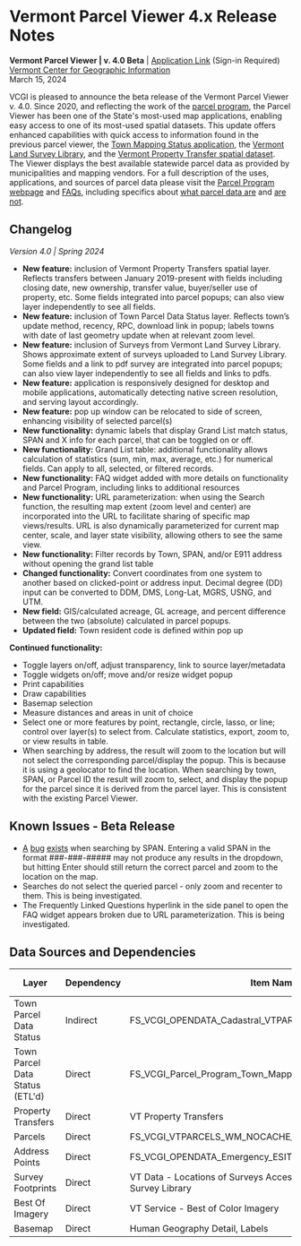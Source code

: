 # Vermont Parcel Viewer 4.x Release Notes

**Vermont Parcel Viewer | v. 4.0 Beta** | [Application Link](https://experience.arcgis.com/experience/b5a5cc7663c84761a305f70b913e1a60/) (Sign-in Required)   
[Vermont Center for Geographic Information](https://vcgi.vermont.gov/data-and-programs/parcel-program)  
March 15, 2024 

VCGI is pleased to announce the beta release of the Vermont Parcel Viewer v. 4.0. Since 2020, and reflecting the work of the [parcel program](https://vcgi.vermont.gov/data-and-programs/parcel-program), the Parcel Viewer has been one of the State's most-used map applications, enabling easy access to one of its most-used spatial datasets. This update offers enhanced capabilities with quick access to information found in the previous parcel viewer, the [Town Mapping Status application](https://maps.vcgi.vermont.gov/parcelstatus/), the [Vermont Land Survey Library](https://landsurvey.vermont.gov/), and the [Vermont Property Transfer spatial dataset](https://geodata.vermont.gov/datasets/VCGI::vt-property-transfers/about). The Viewer displays the best available statewide parcel data as provided by municipalities and mapping vendors. For a full description of the uses, applications, and sources of parcel data please visit the [Parcel Program webpage](https://vcgi.vermont.gov/data-and-programs/parcel-program) and [FAQs](https://vcgi.vermont.gov/resources/frequently-asked-questions/parcel-program-faqs), including specifics about [what parcel data are](https://vcgi.vermont.gov/resources/frequently-asked-questions/parcel-program-faqs#1) and [are not](https://vcgi.vermont.gov/data-and-programs/parcel-program#parceldataarenot).

## Changelog
*Version 4.0 | Spring 2024*
* **New feature:** inclusion of Vermont Property Transfers spatial layer. Reflects transfers between January 2019-present with fields including closing date, new ownership, transfer value, buyer/seller use of property, etc. Some fields integrated into parcel popups; can also view layer independently to see all fields.
* **New feature:** inclusion of Town Parcel Data Status layer. Reflects town’s update method, recency, RPC, download link in popup; labels towns with date of last geometry update when at relevant zoom level.
* **New feature:** inclusion of Surveys from Vermont Land Survey Library. Shows approximate extent of surveys uploaded to Land Survey Library. Some fields and a link to pdf survey are integrated into parcel popups; can also view layer independently to see all fields and links to pdfs. 
* **New feature:** application is responsively designed for desktop and mobile applications, automatically detecting native screen resolution, and serving layout accordingly.
* **New feature:** pop up window can be relocated to side of screen, enhancing visibility of selected parcel(s)
* **New functionality:** dynamic labels that display Grand List match status, SPAN and X info for each parcel, that can be toggled on or off. 
* **New functionality:** Grand List table: additional functionality allows calculation of statistics (sum, min, max, average, etc.) for numerical fields. Can apply to all, selected, or filtered records. 
* **New functionality:** FAQ widget added with more details on functionality and Parcel Program, including links to additional resources
* **New functionality:** URL parameterization: when using the Search function, the resulting map extent (zoom level and center) are incorporated into the URL to facilitate sharing of specific map views/results. URL is also dynamically parameterized for current map center, scale, and layer state visibility, allowing others to see the same view.
* **New functionality:** Filter records by Town, SPAN, and/or E911 address without opening the grand list table
* **Changed functionality:** Convert coordinates from one system to another based on clicked-point or address input. Decimal degree (DD) input can be converted to DDM, DMS, Long-Lat, MGRS, USNG, and UTM.
* **New field:** GIS/calculated acreage, GL acreage, and percent difference between the two (absolute) calculated in parcel popups.
* **Updated field:** Town resident code is defined within pop up

**Continued functionality:**

* Toggle layers on/off, adjust transparency, link to source layer/metadata
* Toggle widgets on/off; move and/or resize widget popup
* Print capabilities
* Draw capabilities
* Basemap selection
* Measure distances and areas in unit of choice
* Select one or more features by point, rectangle, circle, lasso, or line; control over layer(s) to select from. Calculate statistics, export, zoom to, or view results in table.
* When searching by address, the result will zoom to the location but will not select the corresponding parcel/display the popup. This is because it is using a geolocator to find the location. When searching by town, SPAN, or Parcel ID the result will zoom to, select, and display the popup for the parcel since it is derived from the parcel layer. This is consistent with the existing Parcel Viewer.

## Known Issues - Beta Release
* [A](https://community.esri.com/t5/arcgis-experience-builder-questions/exb-search-widget-not-behaving/td-p/1370067) [bug](https://community.esri.com/t5/arcgis-experience-builder-questions/full-text-search-index-on-hosted-feature-layer/m-p/1346085/highlight/true#M9200) [exists](https://community.esri.com/t5/arcgis-experience-builder-questions/multiple-things-stopped-working-in-the-search/m-p/1349288#M9354) when searching by SPAN. Entering a valid SPAN in the format ###-###-##### may not produce any results in the dropdown, but hitting Enter should still return the correct parcel and zoom to the location on the map.
* Searches do not select the queried parcel - only zoom and recenter to them. This is being investigated.
* The Frequently Linked Questions hyperlink in the side panel to open the FAQ widget appears broken due to URL parameterization. This is being investigated.

## Data Sources and Dependencies
| Layer                           | Dependency | Item Name                                                                 | Spatial Ref | Publisher      | URL                                                                                                                                           | Hosting | Standalone Open Data | Life Cycle Supported |
|---------------------------------|------------|---------------------------------------------------------------------------|-------------|----------------|-----------------------------------------------------------------------------------------------------------------------------------------------|---------|----------------------|----------------------|
| Town Parcel Data Status         | Indirect   | FS_VCGI_OPENDATA_Cadastral_VTPARCELS_poly_DataStatus_SP_v1                | SP          | Services_VCGI  | https://services1.arcgis.com/BkFxaEFNwHqX3tAw/arcgis/rest/services/FS_VCGI_OPENDATA_Cadastral_VTPARCELS_poly_DataStatus_SP_v1/FeatureServer/0 | AGO     | Yes                  | No                   |
| Town Parcel Data Status (ETL'd) | Direct     | FS_VCGI_Parcel_Program_Town_Mapping_Status_PRD_FME_v2                     | WM          | Publisher_VCGI | https://services1.arcgis.com/BkFxaEFNwHqX3tAw/ArcGIS/rest/services/FS_VCGI_Parcel_Program_Town_Mapping_Status_FME_PRD_v2/FeatureServer        | AGO     | No                   | No                   |
| Property Transfers              | Direct     | VT Property Transfers                                                     | WM          | Services_VCGI  | https://services1.arcgis.com/BkFxaEFNwHqX3tAw/arcgis/rest/services/FS_VCGI_OPENDATA_Cadastral_PTTR_point_WM_v1_view/FeatureServer             | AGO     | Yes                  | No                   |
| Parcels                         | Direct     | FS_VCGI_VTPARCELS_WM_NOCACHE_v2                                           | WM          | Services_VCGI  | https://services1.arcgis.com/BkFxaEFNwHqX3tAw/arcgis/rest/services/FS_VCGI_VTPARCELS_WM_NOCACHE_v2/FeatureServer                              | AGO     | Yes                  | Yes                  |
| Address Points                  | Direct     | FS_VCGI_OPENDATA_Emergency_ESITE_point_SP_v1                              | SP          | Services_VCGI  | https://services1.arcgis.com/BkFxaEFNwHqX3tAw/ArcGIS/rest/services/FS_VCGI_OPENDATA_Emergency_ESITE_point_SP_v1/FeatureServer/0               | AGO     | Yes                  | No                   |
| Survey Footprints               | Direct     | VT Data - Locations of Surveys Accessible via Vermont Land Survey Library | WM          | Publisher_VCGI | https://services1.arcgis.com/BkFxaEFNwHqX3tAw/arcgis/rest/services/FS_VCGI_Land_Survey_Library_reviewed_v2_1/FeatureServer                    | AGO     | Yes                  | No                   |
| Best Of Imagery                 | Direct     | VT Service - Best of Color Imagery                                        | WM          | Services_VCGI  | https://maps.vcgi.vermont.gov/arcgis/rest/services/EGC_services/IMG_VCGI_CLR_WM_CACHE/ImageServer                                             | AGS     | Yes                  | Yes                  |
| Basemap                         | Direct     | Human Geography Detail, Labels                                            | WM          | ESRI           | https://basemaps.arcgis.com/arcgis/rest/services/World_Basemap_v2/VectorTileServer                                                            | AGO     | Yes                  | N/A                  |
